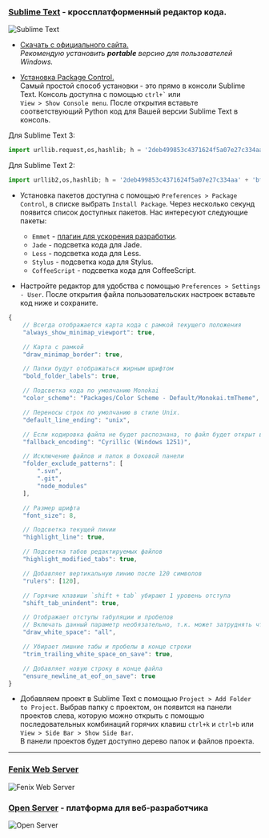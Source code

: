 ### [Sublime Text](http://www.sublimetext.com/) - кроссплатформенный редактор кода.
![Sublime Text](http://beta.hstor.org/storage2/8a4/83f/7a7/8a483f7a7efcf995491cb6d6a6474010.png)<br>

* [Скачать с официального сайта.](http://www.sublimetext.com/3)<br>
_Рекомендую установить **portable** версию для пользователей Windows._

* [Установка Package Control.](https://sublime.wbond.net/installation)<br>
Самый простой способ установки - это прямо в консоли Sublime Text. Консоль доступна с помощью `` ctrl+` `` или<br>
`View > Show Console menu`. После открытия вставьте соответствующий Python код для Вашей версии Sublime Text в консоль.

Для Sublime Text 3:
```python
import urllib.request,os,hashlib; h = '2deb499853c4371624f5a07e27c334aa' + 'bf8c4e67d14fb0525ba4f89698a6d7e1'; pf = 'Package Control.sublime-package'; ipp = sublime.installed_packages_path(); urllib.request.install_opener( urllib.request.build_opener( urllib.request.ProxyHandler()) ); by = urllib.request.urlopen( 'http://packagecontrol.io/' + pf.replace(' ', '%20')).read(); dh = hashlib.sha256(by).hexdigest(); print('Error validating download (got %s instead of %s), please try manual install' % (dh, h)) if dh != h else open(os.path.join( ipp, pf), 'wb' ).write(by)
```

Для Sublime Text 2:
```python
import urllib2,os,hashlib; h = '2deb499853c4371624f5a07e27c334aa' + 'bf8c4e67d14fb0525ba4f89698a6d7e1'; pf = 'Package Control.sublime-package'; ipp = sublime.installed_packages_path(); os.makedirs( ipp ) if not os.path.exists(ipp) else None; urllib2.install_opener( urllib2.build_opener( urllib2.ProxyHandler()) ); by = urllib2.urlopen( 'http://packagecontrol.io/' + pf.replace(' ', '%20')).read(); dh = hashlib.sha256(by).hexdigest(); open( os.path.join( ipp, pf), 'wb' ).write(by) if dh == h else None; print('Error validating download (got %s instead of %s), please try manual install' % (dh, h) if dh != h else 'Please restart Sublime Text to finish installation')
```

* Установка пакетов доступна с помощью `Preferences > Package Control`, в списке выбрать `Install Package`. Через несколько секунд появится список доступных пакетов.
Нас интересуют следующие пакеты:<br>
	* `Emmet` - [плагин для ускорения разработки](http://emmet.io/).
	* `Jade` - подсветка кода для Jade.
	* `Less` - подсветка кода для Less.
	* `Stylus` - подсветка кода для Stylus.
	* `CoffeeScript` - подсветка кода для CoffeeScript.

* Настройте редактор для удобства с помощью `Preferences > Settings - User`. После открытия файла пользовательских настроек вставьте код ниже и сохраните.
```js
{
	// Всегда отображается карта кода с рамкой текущего положения
	"always_show_minimap_viewport": true,

	// Карта с рамкой
	"draw_minimap_border": true,

	// Папки будут отображаться жирным шрифтом
	"bold_folder_labels": true,

	// Подсветка кода по умолчанию Monokai
	"color_scheme": "Packages/Color Scheme - Default/Monokai.tmTheme",

	// Переносы строк по умолчанию в стиле Unix.
	"default_line_ending": "unix",

	// Если кодировка файла не будет распознана, то файл будет открыт в Кириллице (Windows 1251)
	"fallback_encoding": "Cyrillic (Windows 1251)",

	// Исключение файлов и папок в боковой панели
	"folder_exclude_patterns": [
		".svn",
		".git",
		"node_modules"
	],

	// Размер шрифта
	"font_size": 8,

	// Подсветка текущей линии
	"highlight_line": true,

	// Подсветка табов редактируемых файлов
	"highlight_modified_tabs": true,

	// Добавляет вертикальную линию после 120 символов
	"rulers": [120],

	// Горячие клавиши `shift + tab` убирают 1 уровень отступа
	"shift_tab_unindent": true,

	// Отображает отступы табуляции и пробелов
	// Включать данный параметр необязательно, т.к. может затруднять чтение кода
	"draw_white_space": "all",

	// Убирает лишние табы и пробелы в конце строки
	"trim_trailing_white_space_on_save": true,

	// Добавляет новую строку в конце файла
	"ensure_newline_at_eof_on_save": true
}

```

* Добавляем проект в Sublime Text с помощью `Project > Add Folder to Project`. Выбрав папку с проектом, он появится на панели проектов слева, которую можно открыть с помощью последовательных комбинаций горячих клавиш `ctrl+k` и `ctrl+b` или `View > Side Bar > Show Side Bar`.<br>
В панели проектов будет доступно дерево папок и файлов проекта.

***

### [Fenix Web Server](http://fenixwebserver.com/)
![Fenix Web Server](https://camo.githubusercontent.com/a9eb02f67254c031f817674a02144b01b01ada2a/687474703a2f2f66656e69787765627365727665722e636f6d2f696d672f77696e33322f62616e6e65725f6465766963652e706e67)

### [Open Server](http://open-server.ru/) - платформа для веб-разработчика
![Open Server](http://open-server.ru/files/l2.png)
